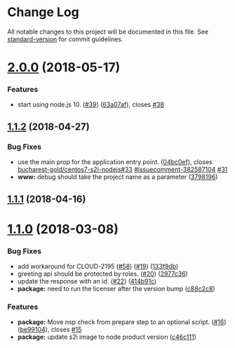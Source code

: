 # Change Log

All notable changes to this project will be documented in this file. See [standard-version](https://github.com/conventional-changelog/standard-version) for commit guidelines.

<a name="2.0.0"></a>
# [2.0.0](https://github.com/bucharest-gold/nodejs-rest-http-secured-redhat/compare/v1.1.2...v2.0.0) (2018-05-17)


### Features

* start using node.js 10. ([#39](https://github.com/bucharest-gold/nodejs-rest-http-secured-redhat/issues/39)) ([63a07af](https://github.com/bucharest-gold/nodejs-rest-http-secured-redhat/commit/63a07af)), closes [#38](https://github.com/bucharest-gold/nodejs-rest-http-secured-redhat/issues/38)



<a name="1.1.2"></a>
## [1.1.2](https://github.com/bucharest-gold/nodejs-rest-http-secured-redhat/compare/v1.1.1...v1.1.2) (2018-04-27)


### Bug Fixes

* use the main prop for the application entry point. ([04bc0ef](https://github.com/bucharest-gold/nodejs-rest-http-secured-redhat/commit/04bc0ef)), closes [bucharest-gold/centos7-s2i-nodejs#33](https://github.com/bucharest-gold/centos7-s2i-nodejs/issues/33) [#issuecomment-382587104](https://github.com/bucharest-gold/nodejs-rest-http-secured-redhat/issues/issuecomment-382587104) [#31](https://github.com/bucharest-gold/nodejs-rest-http-secured-redhat/issues/31)
* **www:** debug should take the project name as a parameter ([3798196](https://github.com/bucharest-gold/nodejs-rest-http-secured-redhat/commit/3798196))



<a name="1.1.1"></a>
## [1.1.1](https://github.com/bucharest-gold/nodejs-rest-http-secured-redhat/compare/v1.1.0...v1.1.1) (2018-04-16)



<a name="1.1.0"></a>
# [1.1.0](https://github.com/bucharest-gold/nodejs-rest-http-secured-redhat/compare/v1.0.1...v1.1.0) (2018-03-08)


### Bug Fixes

* add workaround for CLOUD-2195 ([#58](https://github.com/bucharest-gold/nodejs-rest-http-secured-redhat/issues/58)) ([#19](https://github.com/bucharest-gold/nodejs-rest-http-secured-redhat/issues/19)) ([133f9db](https://github.com/bucharest-gold/nodejs-rest-http-secured-redhat/commit/133f9db))
* greeting api should be protected by roles. ([#20](https://github.com/bucharest-gold/nodejs-rest-http-secured-redhat/issues/20)) ([2977c36](https://github.com/bucharest-gold/nodejs-rest-http-secured-redhat/commit/2977c36))
* update the response with an id. ([#22](https://github.com/bucharest-gold/nodejs-rest-http-secured-redhat/issues/22)) ([414b91c](https://github.com/bucharest-gold/nodejs-rest-http-secured-redhat/commit/414b91c))
* **package:** need to run the licenser after the version bump ([c88c2c8](https://github.com/bucharest-gold/nodejs-rest-http-secured-redhat/commit/c88c2c8))


### Features

* **package:** Move nsp check from prepare step to an optional script. ([#16](https://github.com/bucharest-gold/nodejs-rest-http-secured-redhat/issues/16)) ([be99104](https://github.com/bucharest-gold/nodejs-rest-http-secured-redhat/commit/be99104)), closes [#15](https://github.com/bucharest-gold/nodejs-rest-http-secured-redhat/issues/15)
* **package:** update s2i image to node product version ([c46c111](https://github.com/bucharest-gold/nodejs-rest-http-secured-redhat/commit/c46c111))
